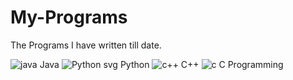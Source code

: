 # My-Programs

The Programs I have written till date.

![java](https://github.com/It-is-KD/My-Programs/assets/114131222/5ef0fdbd-0e78-4ba9-8092-c05b6f08ce0b) Java
![Python svg](https://github.com/It-is-KD/My-Programs/assets/114131222/786da1a7-e71b-4a8d-bf5c-203255986e83) Python
![c++](https://github.com/It-is-KD/My-Programs/assets/114131222/ffbeb6be-c521-47d4-85aa-894a6ad4ce8a) C++
![c](https://github.com/It-is-KD/My-Programs/assets/114131222/432b6800-0fb2-43ae-874e-a4a00e3e9845) C Programming
